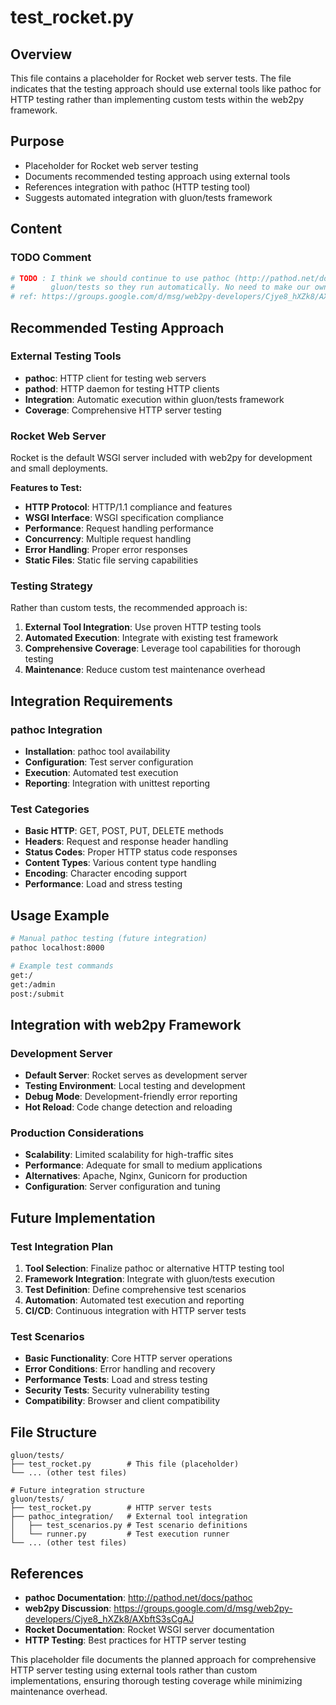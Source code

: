 # test_rocket.py

## Overview
This file contains a placeholder for Rocket web server tests. The file indicates that the testing approach should use external tools like pathoc for HTTP testing rather than implementing custom tests within the web2py framework.

## Purpose
- Placeholder for Rocket web server testing
- Documents recommended testing approach using external tools
- References integration with pathoc (HTTP testing tool)
- Suggests automated integration with gluon/tests framework

## Content

### TODO Comment
```python
# TODO : I think we should continue to use pathoc (http://pathod.net/docs/pathoc) for tests but integrate the call in
#        gluon/tests so they run automatically. No need to make our own tests.
# ref: https://groups.google.com/d/msg/web2py-developers/Cjye8_hXZk8/AXbftS3sCgAJ
```

## Recommended Testing Approach

### External Testing Tools
- **pathoc**: HTTP client for testing web servers
- **pathod**: HTTP daemon for testing HTTP clients
- **Integration**: Automatic execution within gluon/tests framework
- **Coverage**: Comprehensive HTTP server testing

### Rocket Web Server
Rocket is the default WSGI server included with web2py for development and small deployments.

**Features to Test:**
- **HTTP Protocol**: HTTP/1.1 compliance and features
- **WSGI Interface**: WSGI specification compliance
- **Performance**: Request handling performance
- **Concurrency**: Multiple request handling
- **Error Handling**: Proper error responses
- **Static Files**: Static file serving capabilities

### Testing Strategy
Rather than custom tests, the recommended approach is:

1. **External Tool Integration**: Use proven HTTP testing tools
2. **Automated Execution**: Integrate with existing test framework
3. **Comprehensive Coverage**: Leverage tool capabilities for thorough testing
4. **Maintenance**: Reduce custom test maintenance overhead

## Integration Requirements

### pathoc Integration
- **Installation**: pathoc tool availability
- **Configuration**: Test server configuration
- **Execution**: Automated test execution
- **Reporting**: Integration with unittest reporting

### Test Categories
- **Basic HTTP**: GET, POST, PUT, DELETE methods
- **Headers**: Request and response header handling
- **Status Codes**: Proper HTTP status code responses
- **Content Types**: Various content type handling
- **Encoding**: Character encoding support
- **Performance**: Load and stress testing

## Usage Example
```bash
# Manual pathoc testing (future integration)
pathoc localhost:8000

# Example test commands
get:/
get:/admin
post:/submit
```

## Integration with web2py Framework

### Development Server
- **Default Server**: Rocket serves as development server
- **Testing Environment**: Local testing and development
- **Debug Mode**: Development-friendly error reporting
- **Hot Reload**: Code change detection and reloading

### Production Considerations
- **Scalability**: Limited scalability for high-traffic sites
- **Performance**: Adequate for small to medium applications
- **Alternatives**: Apache, Nginx, Gunicorn for production
- **Configuration**: Server configuration and tuning

## Future Implementation

### Test Integration Plan
1. **Tool Selection**: Finalize pathoc or alternative HTTP testing tool
2. **Framework Integration**: Integrate with gluon/tests execution
3. **Test Definition**: Define comprehensive test scenarios
4. **Automation**: Automated test execution and reporting
5. **CI/CD**: Continuous integration with HTTP server tests

### Test Scenarios
- **Basic Functionality**: Core HTTP server operations
- **Error Conditions**: Error handling and recovery
- **Performance Tests**: Load and stress testing
- **Security Tests**: Security vulnerability testing
- **Compatibility**: Browser and client compatibility

## File Structure
```
gluon/tests/
├── test_rocket.py        # This file (placeholder)
└── ... (other test files)

# Future integration structure
gluon/tests/
├── test_rocket.py        # HTTP server tests
├── pathoc_integration/   # External tool integration
│   ├── test_scenarios.py # Test scenario definitions
│   └── runner.py         # Test execution runner
└── ... (other test files)
```

## References
- **pathoc Documentation**: http://pathod.net/docs/pathoc
- **web2py Discussion**: https://groups.google.com/d/msg/web2py-developers/Cjye8_hXZk8/AXbftS3sCgAJ
- **Rocket Documentation**: Rocket WSGI server documentation
- **HTTP Testing**: Best practices for HTTP server testing

This placeholder file documents the planned approach for comprehensive HTTP server testing using external tools rather than custom implementations, ensuring thorough testing coverage while minimizing maintenance overhead.